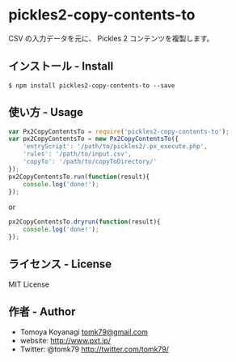 # pickles2-copy-contents-to

CSV の入力データを元に、 Pickles 2 コンテンツを複製します。


## インストール - Install

```
$ npm install pickles2-copy-contents-to --save
```

## 使い方 - Usage

```js
var Px2CopyContentsTo = require('pickles2-copy-contents-to');
var px2CopyContentsTo = new Px2CopyContentsTo({
	'entryScript': '/path/to/pickles2/.px_execute.php',
	'rules': '/path/to/input.csv',
	'copyTo': '/path/to/copyToDirectory/'
});
px2CopyContentsTo.run(function(result){
	console.log('done!');
});
```

or

```js
px2CopyContentsTo.dryrun(function(result){
	console.log('done!');
});
```

## ライセンス - License

MIT License


## 作者 - Author

- Tomoya Koyanagi <tomk79@gmail.com>
- website: <http://www.pxt.jp/>
- Twitter: @tomk79 <http://twitter.com/tomk79/>
